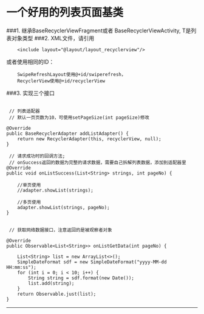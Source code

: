 # 一个好用的列表页面基类

###1. 继承BaseRecyclerViewFragment<T>或者 BaseRecyclerViewActivity<T>, T是列表对象类型
###2. XML文件，请引用

		<include layout="@layout/layout_recyclerview"/>

或者使用相同的ID：

		SwipeRefreshLayout使用@+id/swiperefresh，
		RecyclerView使用@+id/recyclerView

###3. 实现三个接口
>
```

 // 列表适配器
 // 默认一页页数为10，可使用setPageSize(int pageSize)修改

@Override
public BaseRecyclerAdapter addListAdapter() {
    return new RecyclerAdapter(this, recyclerView, null);
}

 // 请求成功时的回调方法;
 // onSuccess返回的数据为完整的请求数据，需要自己拆解列表数据，添加到适配器里
@Override
public void onListSuccess(List<String> strings, int pageNo) {

    //单页使用
    //adapter.showList(strings);

    //多页使用
    adapter.showList(strings, pageNo);
}


 // 获取网络数据接口，注意返回的是被观察者对象

@Override
public Observable<List<String>> onListGetData(int pageNo) {

    List<String> list = new ArrayList<>();
    SimpleDateFormat sdf = new SimpleDateFormat("yyyy-MM-dd HH:mm:ss");
    for (int i = 0; i < 10; i++) {
        String string = sdf.format(new Date());
        list.add(string);
    }
    return Observable.just(list);
}
```
***
